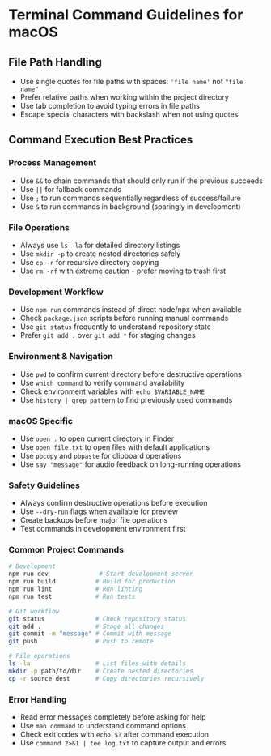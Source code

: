 # Terminal Command Guidelines for macOS

## File Path Handling

- Use single quotes for file paths with spaces: `'file name'` not `"file name"`
- Prefer relative paths when working within the project directory
- Use tab completion to avoid typing errors in file paths
- Escape special characters with backslash when not using quotes

## Command Execution Best Practices

### Process Management
- Use `&&` to chain commands that should only run if the previous succeeds
- Use `||` for fallback commands
- Use `;` to run commands sequentially regardless of success/failure
- Use `&` to run commands in background (sparingly in development)

### File Operations
- Always use `ls -la` for detailed directory listings
- Use `mkdir -p` to create nested directories safely
- Use `cp -r` for recursive directory copying
- Use `rm -rf` with extreme caution - prefer moving to trash first

### Development Workflow
- Use `npm run` commands instead of direct node/npx when available
- Check `package.json` scripts before running manual commands
- Use `git status` frequently to understand repository state
- Prefer `git add .` over `git add *` for staging changes

### Environment & Navigation
- Use `pwd` to confirm current directory before destructive operations
- Use `which command` to verify command availability
- Check environment variables with `echo $VARIABLE_NAME`
- Use `history | grep pattern` to find previously used commands

### macOS Specific
- Use `open .` to open current directory in Finder
- Use `open file.txt` to open files with default applications
- Use `pbcopy` and `pbpaste` for clipboard operations
- Use `say "message"` for audio feedback on long-running operations

### Safety Guidelines
- Always confirm destructive operations before execution
- Use `--dry-run` flags when available for preview
- Create backups before major file operations
- Test commands in development environment first

### Common Project Commands
```bash
# Development
npm run dev              # Start development server
npm run build           # Build for production
npm run lint            # Run linting
npm run test            # Run tests

# Git workflow
git status              # Check repository status
git add .               # Stage all changes
git commit -m "message" # Commit with message
git push                # Push to remote

# File operations
ls -la                  # List files with details
mkdir -p path/to/dir    # Create nested directories
cp -r source dest       # Copy directories recursively
```

### Error Handling
- Read error messages completely before asking for help
- Use `man command` to understand command options
- Check exit codes with `echo $?` after command execution
- Use `command 2>&1 | tee log.txt` to capture output and errors